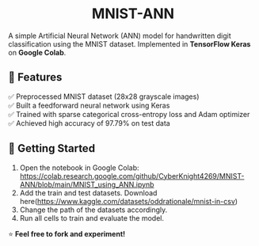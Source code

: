 <h1 align='center'>MNIST-ANN</h1>

A simple Artificial Neural Network (ANN) model for handwritten digit classification using the MNIST dataset. Implemented in **TensorFlow Keras** on **Google Colab**.  

## 📌 Features  
✅ Preprocessed MNIST dataset (28x28 grayscale images)  
✅ Built a feedforward neural network using Keras  
✅ Trained with sparse categorical cross-entropy loss and Adam optimizer  
✅ Achieved high accuracy of 97.79% on test data  

## 🚀 Getting Started  
1. Open the notebook in Google Colab:  
   https://colab.research.google.com/github/CyberKnight4269/MNIST-ANN/blob/main/MNIST_using_ANN.ipynb
2. Add the train and test datasets. Download here(https://www.kaggle.com/datasets/oddrationale/mnist-in-csv)
3. Change the path of the datasets accordingly.
4. Run all cells to train and evaluate the model.

⭐ **Feel free to fork and experiment!**  
